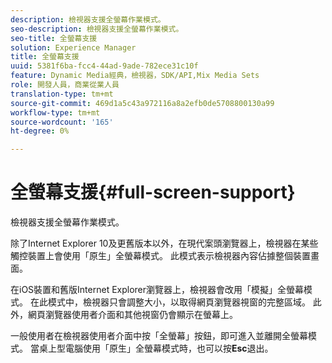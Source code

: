 ```yaml
---
description: 檢視器支援全螢幕作業模式。
seo-description: 檢視器支援全螢幕作業模式。
seo-title: 全螢幕支援
solution: Experience Manager
title: 全螢幕支援
uuid: 5381f6ba-fcc4-44ad-9ade-782ece31c10f
feature: Dynamic Media經典，檢視器，SDK/API,Mix Media Sets
role: 開發人員，商業從業人員
translation-type: tm+mt
source-git-commit: 469d1a5c43a972116a8a2efb0de5708800130a99
workflow-type: tm+mt
source-wordcount: '165'
ht-degree: 0%

---
```



# 全螢幕支援{#full-screen-support}

檢視器支援全螢幕作業模式。

除了Internet Explorer 10及更舊版本以外，在現代案頭瀏覽器上，檢視器在某些觸控裝置上會使用「原生」全螢幕模式。 此模式表示檢視器內容佔據整個裝置畫面。

在iOS裝置和舊版Internet Explorer瀏覽器上，檢視器會改用「模擬」全螢幕模式。 在此模式中，檢視器只會調整大小，以取得網頁瀏覽器視窗的完整區域。 此外，網頁瀏覽器使用者介面和其他視窗仍會顯示在螢幕上。

一般使用者在檢視器使用者介面中按「全螢幕」按鈕，即可進入並離開全螢幕模式。 當桌上型電腦使用「原生」全螢幕模式時，也可以按&#x200B;**Esc**&#x200B;退出。
